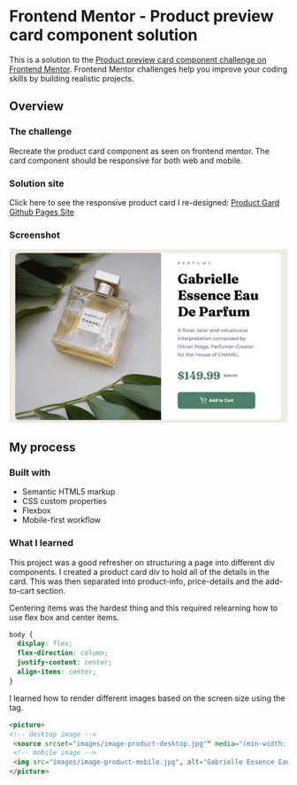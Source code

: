 # Frontend Mentor - Product preview card component solution

This is a solution to the [Product preview card component challenge on Frontend Mentor](https://www.frontendmentor.io/challenges/product-preview-card-component-GO7UmttRfa). Frontend Mentor challenges help you improve your coding skills by building realistic projects.

## Overview

### The challenge

Recreate the product card component as seen on frontend mentor. The card component should be responsive for both web and mobile.

### Solution site



Click here to see the responsive product card I re-designed: [Product Gard Github Pages Site](https://alexkubbinga.github.io/fem-product_card/)

### Screenshot

![](./desktop_final.jpg)

## My process

### Built with

- Semantic HTML5 markup
- CSS custom properties
- Flexbox
- Mobile-first workflow

### What I learned

This project was a good refresher on structuring a page into different div components. I created a product card div to hold all of the details in the card. This was then separated into product-info, price-details and the add-to-cart section.

Centering items was the hardest thing and this required relearning how to use flex box and center items.
```css
body {
  display: flex;
  flex-direction: column;
  justify-content: center;
  align-items: center;
}
```
I learned how to render different images based on the screen size using the <picture> tag.
```html
<picture>
<!-- desktop image -->
 <source srcset="images/image-product-desktop.jpg"" media="(min-width: 1024px)">
 <!-- mobile image -->
 <img src="images/image-product-mobile.jpg", alt="Gabrielle Essence Eau de Parfum" class="product-image">
</picture>
```





